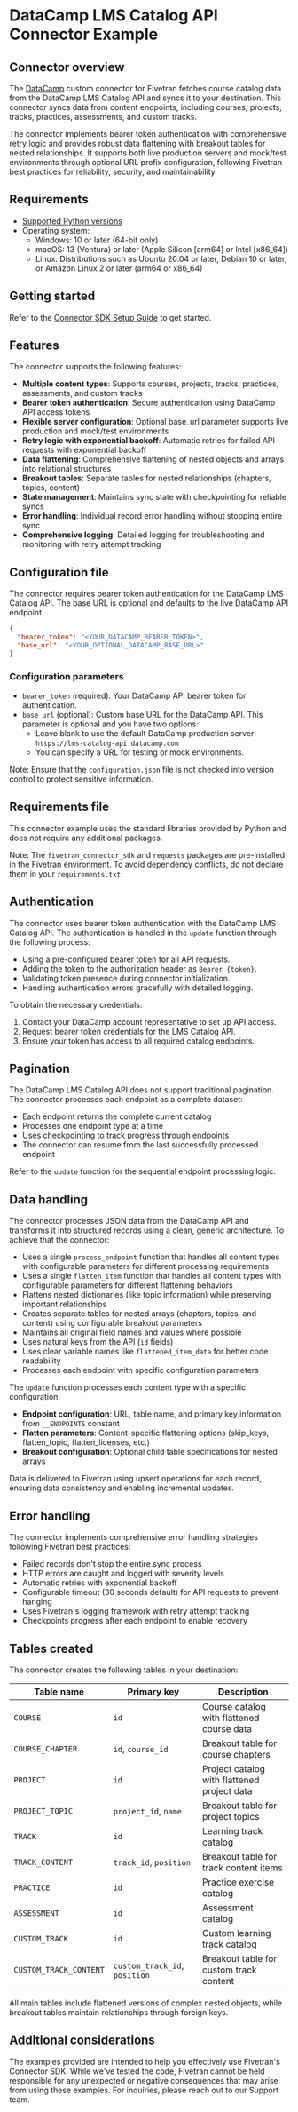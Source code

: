 # DataCamp LMS Catalog API Connector Example

## Connector overview

The [DataCamp](https://www.datacamp.com/) custom connector for Fivetran fetches course catalog data from the DataCamp LMS Catalog API and syncs it to your destination. This connector syncs data from content endpoints, including courses, projects, tracks, practices, assessments, and custom tracks.

The connector implements bearer token authentication with comprehensive retry logic and provides robust data flattening with breakout tables for nested relationships. It supports both live production servers and mock/test environments through optional URL prefix configuration, following Fivetran best practices for reliability, security, and maintainability.

## Requirements

- [Supported Python versions](https://github.com/fivetran/fivetran_connector_sdk/blob/main/README.md#requirements)
- Operating system:
  - Windows: 10 or later (64-bit only)
  - macOS: 13 (Ventura) or later (Apple Silicon [arm64] or Intel [x86_64])
  - Linux: Distributions such as Ubuntu 20.04 or later, Debian 10 or later, or Amazon Linux 2 or later (arm64 or x86_64)

## Getting started

Refer to the [Connector SDK Setup Guide](https://fivetran.com/docs/connectors/connector-sdk/setup-guide) to get started.

## Features

The connector supports the following features:

- **Multiple content types**: Supports courses, projects, tracks, practices, assessments, and custom tracks
- **Bearer token authentication**: Secure authentication using DataCamp API access tokens
- **Flexible server configuration**: Optional base_url parameter supports live production and mock/test environments
- **Retry logic with exponential backoff**: Automatic retries for failed API requests with exponential backoff 
- **Data flattening**: Comprehensive flattening of nested objects and arrays into relational structures
- **Breakout tables**: Separate tables for nested relationships (chapters, topics, content)
- **State management**: Maintains sync state with checkpointing for reliable syncs
- **Error handling**: Individual record error handling without stopping entire sync
- **Comprehensive logging**: Detailed logging for troubleshooting and monitoring with retry attempt tracking

## Configuration file

The connector requires bearer token authentication for the DataCamp LMS Catalog API. The base URL is optional and defaults to the live DataCamp API endpoint.

```json
{
  "bearer_token": "<YOUR_DATACAMP_BEARER_TOKEN>",
  "base_url": "<YOUR_OPTIONAL_DATACAMP_BASE_URL>"
}
```

### Configuration parameters

- `bearer_token` (required): Your DataCamp API bearer token for authentication.
- `base_url` (optional): Custom base URL for the DataCamp API. This parameter is optional and you have two options:
  - Leave blank to use the default DataCamp production server: `https://lms-catalog-api.datacamp.com`
  - You can specify a URL for testing or mock environments.

Note: Ensure that the `configuration.json` file is not checked into version control to protect sensitive information.

## Requirements file

This connector example uses the standard libraries provided by Python and does not require any additional packages.

Note: The `fivetran_connector_sdk` and `requests` packages are pre-installed in the Fivetran environment. To avoid dependency conflicts, do not declare them in your `requirements.txt`.

## Authentication

The connector uses bearer token authentication with the DataCamp LMS Catalog API. The authentication is handled in the `update` function through the following process:

- Using a pre-configured bearer token for all API requests.
- Adding the token to the authorization header as `Bearer {token}`.
- Validating token presence during connector initialization.
- Handling authentication errors gracefully with detailed logging.

To obtain the necessary credentials:
1. Contact your DataCamp account representative to set up API access.
2. Request bearer token credentials for the LMS Catalog API.
3. Ensure your token has access to all required catalog endpoints.

## Pagination

The DataCamp LMS Catalog API does not support traditional pagination. The connector processes each endpoint as a complete dataset:

- Each endpoint returns the complete current catalog
- Processes one endpoint type at a time
- Uses checkpointing to track progress through endpoints
- The connector can resume from the last successfully processed endpoint

Refer to the `update` function for the sequential endpoint processing logic.

## Data handling

The connector processes JSON data from the DataCamp API and transforms it into structured records using a clean, generic architecture. To achieve that the connector:

- Uses a single `process_endpoint` function that handles all content types with configurable parameters for different processing requirements
- Uses a single `flatten_item` function that handles all content types with configurable parameters for different flattening behaviors
- Flattens nested dictionaries (like topic information) while preserving important relationships
- Creates separate tables for nested arrays (chapters, topics, and content) using configurable breakout parameters
- Maintains all original field names and values where possible
- Uses natural keys from the API (`id` fields)
- Uses clear variable names like `flattened_item_data` for better code readability
- Processes each endpoint with specific configuration parameters

The `update` function processes each content type with a specific configuration:
- **Endpoint configuration**: URL, table name, and primary key information from `__ENDPOINTS` constant
- **Flatten parameters**: Content-specific flattening options (skip_keys, flatten_topic, flatten_licenses, etc.)
- **Breakout configuration**: Optional child table specifications for nested arrays

Data is delivered to Fivetran using upsert operations for each record, ensuring data consistency and enabling incremental updates.

## Error handling

The connector implements comprehensive error handling strategies following Fivetran best practices:

- Failed records don't stop the entire sync process
- HTTP errors are caught and logged with severity levels
- Automatic retries with exponential backoff 
- Configurable timeout (30 seconds default) for API requests to prevent hanging
- Uses Fivetran's logging framework with retry attempt tracking
- Checkpoints progress after each endpoint to enable recovery

## Tables created

The connector creates the following tables in your destination:

| Table name              | Primary key              | Description |
|-------------------------|--------------------------|-------------|
| `COURSE`                | `id`                     | Course catalog with flattened course data |
| `COURSE_CHAPTER`        | `id`, `course_id`        | Breakout table for course chapters |
| `PROJECT`               | `id`                     | Project catalog with flattened project data |
| `PROJECT_TOPIC`         | `project_id`, `name`     | Breakout table for project topics |
| `TRACK`                 | `id`                     | Learning track catalog |
| `TRACK_CONTENT`         | `track_id`, `position`   | Breakout table for track content items |
| `PRACTICE`              | `id`                     | Practice exercise catalog |
| `ASSESSMENT`            | `id`                     | Assessment catalog |
| `CUSTOM_TRACK`          | `id`                     | Custom learning track catalog |
| `CUSTOM_TRACK_CONTENT`  | `custom_track_id`, `position` | Breakout table for custom track content |

All main tables include flattened versions of complex nested objects, while breakout tables maintain relationships through foreign keys.

## Additional considerations

The examples provided are intended to help you effectively use Fivetran's Connector SDK. While we've tested the code, Fivetran cannot be held responsible for any unexpected or negative consequences that may arise from using these examples. For inquiries, please reach out to our Support team.
